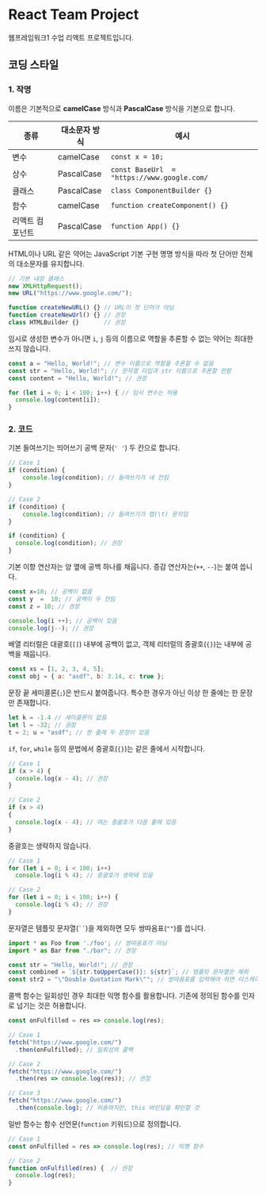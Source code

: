 # React Team Project

웹프레임워크1 수업 리액트 프로젝트입니다.

## 코딩 스타일

### 1. 작명

이름은 기본적으로 **camelCase** 방식과 **PascalCase** 방식을 기본으로 합니다.

| 종류 | 대소문자 방식 | 예시 
|------|---------------|------
| 변수 | camelCase     | `const x = 10;` 
| 상수 | PascalCase    | `const BaseUrl  = "https://www.google.com/`
| 클래스 | PascalCase  | `class ComponentBuilder {}`
| 함수 | camelCase     | `function createComponent() {}`
| 리액트 컴포넌트 | PascalCase | `function App() {}`

HTML이나 URL 같은 약어는 JavaScript 기본 구현 명명 방식을 따라 첫 단어만 전체의 대소문자를 유지합니다.

```js
// 기본 내장 클래스
new XMLHttpRequest();
new URL("https://www.google.com/");

function createNewURL() {} // URL이 첫 단어가 아님
function createNewUrl() {} // 권장
class HTMLBuilder {}       // 권장
```

임시로 생성한 변수가 아니면 `i`, `j` 등의 이름으로 역할을 추론할 수 없는 약어는 최대한 쓰지 않습니다.

```js
const a = "Hello, World!"; // 변수 이름으로 역할을 추론할 수 없음
const str = "Hello, World!"; // 문자열 타입과 str 이름으로 추론할 만함
const content = "Hello, World!"; // 권장

for (let i = 0; i < 100; i++) { // 임시 변수는 허용
  console.log(content[i]);
}
```

### 2. 코드

기본 들여쓰기는 띄어쓰기 공백 문자(`' '`) 두 칸으로 합니다.

```js
// Case 1
if (condition) {
    console.log(condition); // 들여쓰기가 네 칸임
}

// Case 2
if (condition) {
	console.log(condition); // 들여쓰기가 탭(\t) 문자임
}

if (condition) {
  console.log(condition); // 권장
}
```

기본 이항 연산자는 양 옆에 공백 하나를 채웁니다. 증감 연산자는(`++`, `--`)는 붙여 씁니다.

```js
const x=10; // 공백이 없음
const y  =  10; // 공백이 두 칸임
const z = 10; // 권장

console.log(i ++); // 공백이 있음
console.log(j--); // 권장
```

배열 리터럴은 대괄호(`[]`) 내부에 공백이 없고, 객체 리터럴의 중괄호(`{}`)는 내부에 공백을 채웁니다.

```js
const xs = [1, 2, 3, 4, 5];
const obj = { a: "asdf", b: 3.14, c: true };
```

문장 끝 세미콜론(`;`)은 반드시 붙여줍니다. 특수한 경우가 아닌 이상 한 줄에는 한 문장만 존재합니다.

```js
let k = -1.4 // 세미콜론이 없음
let l = -32; // 권장
t = 2; u = "asdf"; // 한 줄에 두 문장이 있음
```

`if`, `for`, `while` 등의 문법에서 중괄호(`{}`)는 같은 줄에서 시작합니다.

```js
// Case 1
if (x > 4) {
  console.log(x - 4); // 권장
}

// Case 2
if (x > 4)
{
  console.log(x - 4); // 여는 중괄호가 다음 줄에 있음
}
```

중괄호는 생략하지 않습니다.

```js
// Case 1
for (let i = 0; i < 100; i++)
  console.log(i % 4); // 중괄호가 생략돼 있음

// Case 2
for (let i = 0; i < 100; i++) {
  console.log(i % 4); // 권장
}
```

문자열은 템플릿 문자열(``` `` ```)을 제외하면 모두 쌍따옴표(`""`)를 씁니다.

```js
import * as Foo from './foo'; // 쌍따옴표가 아님
import * as Bar from "./bar"; // 권장

const str = "Hello, World!"; // 권장
const combined = `${str.toUpperCase()}: ${str}`; // 템플릿 문자열은 제외
const str2 = "\"Double Quotation Mark\""; // 쌍따옴표를 입력해야 하면 이스케이프 문자를 활용
```

콜백 함수는 일회성인 경우 최대한 익명 함수를 활용합니다. 기존에 정의된 함수를 인자로 넘기는 것은 허용합니다.

```js
const onFulfilled = res => console.log(res);

// Case 1
fetch("https://www.google.com/")
  .then(onFulfilled); // 일회성의 콜백

// Case 2
fetch("https://www.google.com/")
  .then(res => console.log(res)); // 권장

// Case 3
fetch("https://www.google.com/")
  .then(console.log); // 허용하지만, this 바인딩을 확인할 것
```

일반 함수는 함수 선언문(`function` 키워드)으로 정의합니다.

```js
// Case 1
const onFulfilled = res => console.log(res); // 익명 함수

// Case 2
function onFulfilled(res) {  // 권장
  console.log(res);
}
```
